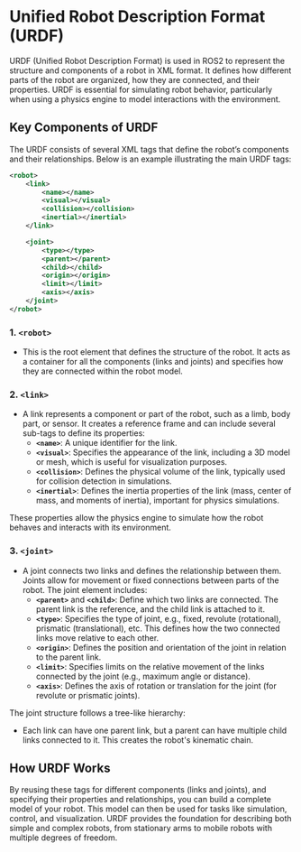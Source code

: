 # Unified Robot Description Format (URDF)

URDF (Unified Robot Description Format) is used in ROS2 to represent the structure and components of a robot in XML format. It defines how different parts of the robot are organized, how they are connected, and their properties. URDF is essential for simulating robot behavior, particularly when using a physics engine to model interactions with the environment.

## Key Components of URDF

The URDF consists of several XML tags that define the robot’s components and their relationships. Below is an example illustrating the main URDF tags:

```xml
<robot>
    <link>
        <name></name>
        <visual></visual>
        <collision></collision>
        <inertial></inertial>
    </link>

    <joint>
        <type></type>
        <parent></parent>
        <child></child>
        <origin></origin>
        <limit></limit>
        <axis></axis>
    </joint>
</robot>
```

### 1. `<robot>`
- This is the root element that defines the structure of the robot. It acts as a container for all the components (links and joints) and specifies how they are connected within the robot model.

### 2. `<link>`
- A link represents a component or part of the robot, such as a limb, body part, or sensor. It creates a reference frame and can include several sub-tags to define its properties:
  - **`<name>`**: A unique identifier for the link.
  - **`<visual>`**: Specifies the appearance of the link, including a 3D model or mesh, which is useful for visualization purposes.
  - **`<collision>`**: Defines the physical volume of the link, typically used for collision detection in simulations.
  - **`<inertial>`**: Defines the inertia properties of the link (mass, center of mass, and moments of inertia), important for physics simulations.
  
These properties allow the physics engine to simulate how the robot behaves and interacts with its environment.

### 3. `<joint>`
- A joint connects two links and defines the relationship between them. Joints allow for movement or fixed connections between parts of the robot. The joint element includes:
  - **`<parent>`** and **`<child>`**: Define which two links are connected. The parent link is the reference, and the child link is attached to it.
  - **`<type>`**: Specifies the type of joint, e.g., fixed, revolute (rotational), prismatic (translational), etc. This defines how the two connected links move relative to each other.
  - **`<origin>`**: Defines the position and orientation of the joint in relation to the parent link.
  - **`<limit>`**: Specifies limits on the relative movement of the links connected by the joint (e.g., maximum angle or distance).
  - **`<axis>`**: Defines the axis of rotation or translation for the joint (for revolute or prismatic joints).

The joint structure follows a tree-like hierarchy:
- Each link can have one parent link, but a parent can have multiple child links connected to it. This creates the robot's kinematic chain.

## How URDF Works

By reusing these tags for different components (links and joints), and specifying their properties and relationships, you can build a complete model of your robot. This model can then be used for tasks like simulation, control, and visualization. URDF provides the foundation for describing both simple and complex robots, from stationary arms to mobile robots with multiple degrees of freedom.
